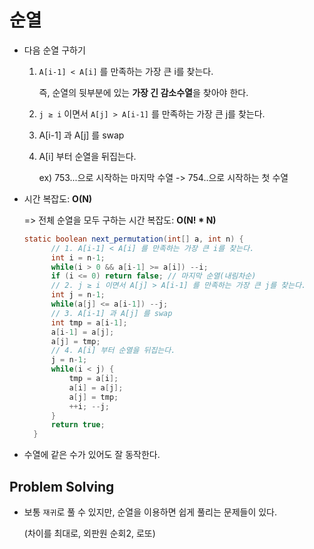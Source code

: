 # 순열

- 다음 순열 구하기

  1. `A[i-1] < A[i]` 를 만족하는 가장 큰 i를 찾는다.

     즉, 순열의 뒷부분에 있는 **가장 긴 감소수열**을 찾아야 한다.

  2. `j ≥ i` 이면서 `A[j] > A[i-1]` 를 만족하는 가장 큰 j를 찾는다.

  3. A[i-1] 과 A[j] 를 swap

  4. A[i] 부터 순열을 뒤집는다.

     ex) 753...으로 시작하는 마지막 수열  -> 754..으로 시작하는 첫 수열 

- 시간 복잡도: **O(N)**

  => 전체 순열을 모두 구하는 시간 복잡도: **O(N! * N)**

  ``` java
  static boolean next_permutation(int[] a, int n) {
  		// 1. A[i-1] < A[i] 를 만족하는 가장 큰 i를 찾는다.
  		int i = n-1;
  		while(i > 0 && a[i-1] >= a[i]) --i;
  		if (i <= 0) return false; // 마지막 순열(내림차순)
  		// 2. j ≥ i 이면서 A[j] > A[i-1] 를 만족하는 가장 큰 j를 찾는다.
  		int j = n-1;
  		while(a[j] <= a[i-1]) --j;
  		// 3. A[i-1] 과 A[j] 를 swap
  		int tmp = a[i-1];
  		a[i-1] = a[j];
  		a[j] = tmp;
  		// 4. A[i] 부터 순열을 뒤집는다.
  		j = n-1;
  		while(i < j) {
  			tmp = a[i];
  			a[i] = a[j];
  			a[j] = tmp;
  			++i; --j;
  		}
  		return true;
  	}
  ```

- 수열에 같은 수가 있어도 잘 동작한다.



## Problem Solving

- 보통 `재귀`로 풀 수 있지만, 순열을 이용하면 쉽게 풀리는 문제들이 있다.

  (차이를 최대로, 외판원 순회2, 로또)